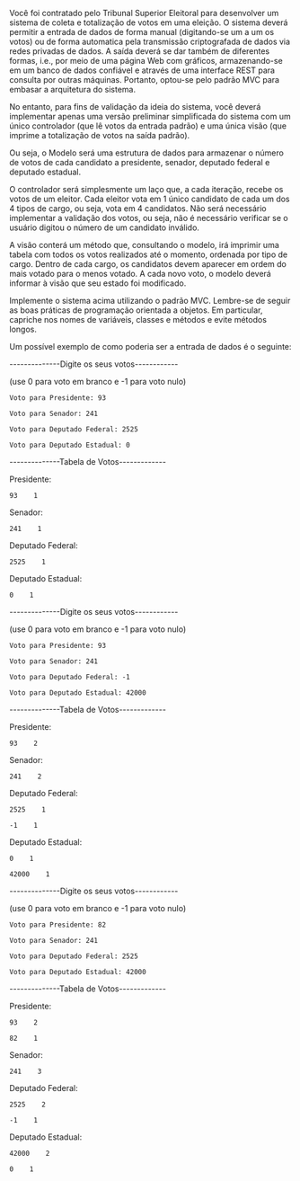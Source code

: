 Você foi contratado pelo Tribunal Superior Eleitoral para desenvolver um sistema de coleta e totalização de votos em uma eleição. O sistema deverá permitir a entrada de dados de forma manual (digitando-se um a um os votos) ou de forma automatica pela transmissão criptografada de dados via redes privadas de dados. A saída deverá se dar também de diferentes formas, i.e., por meio de uma página Web com gráficos, armazenando-se em um banco de dados confiável e através de uma interface REST para consulta por outras máquinas. Portanto, optou-se pelo padrão MVC para embasar a arquitetura do sistema.

No entanto, para fins de validação da ideia do sistema, você deverá implementar apenas uma versão preliminar simplificada do sistema com um único controlador (que lê votos da entrada padrão) e uma única visão (que imprime a totalização de votos na saída padrão).

Ou seja, o Modelo será uma estrutura de dados para armazenar o número de votos de cada candidato a presidente, senador, deputado federal e deputado estadual.

O controlador será simplesmente um laço que, a cada iteração, recebe os votos de um eleitor. Cada eleitor vota em 1 único candidato de cada um dos 4 tipos de cargo, ou seja, vota em 4 candidatos. Não será necessário implementar a validação dos votos, ou seja, não é necessário verificar se o usuário digitou o número de um candidato inválido.

A visão conterá um método que, consultando o modelo, irá imprimir uma tabela com todos os votos realizados até o momento, ordenada por tipo de cargo. Dentro de cada cargo, os candidatos devem aparecer em ordem do mais votado para o menos votado. A cada novo voto, o modelo deverá informar à visão que seu estado foi modificado.

Implemente o sistema acima utilizando o padrão MVC. Lembre-se de seguir as boas práticas de programação orientada a objetos. Em particular, capriche nos nomes de variáveis, classes e métodos e evite métodos longos.

Um possível exemplo de como poderia ser a entrada de dados é o seguinte:

--------------Digite os seus votos------------

(use 0 para voto em branco e -1 para voto nulo)

    Voto para Presidente: 93

    Voto para Senador: 241

    Voto para Deputado Federal: 2525

    Voto para Deputado Estadual: 0

--------------Tabela de Votos-------------

Presidente:

    93    1

Senador:

    241    1

Deputado Federal:

    2525    1

Deputado Estadual:

    0    1

--------------Digite os seus votos------------

(use 0 para voto em branco e -1 para voto nulo)

    Voto para Presidente: 93

    Voto para Senador: 241

    Voto para Deputado Federal: -1

    Voto para Deputado Estadual: 42000

--------------Tabela de Votos-------------

Presidente:

    93    2

Senador:

    241    2

Deputado Federal:

    2525    1

    -1    1

Deputado Estadual:

    0    1

    42000    1

--------------Digite os seus votos------------

(use 0 para voto em branco e -1 para voto nulo)

    Voto para Presidente: 82

    Voto para Senador: 241

    Voto para Deputado Federal: 2525

    Voto para Deputado Estadual: 42000

--------------Tabela de Votos-------------

Presidente:

    93    2

    82    1

Senador:

    241    3

Deputado Federal:

    2525    2

    -1    1

Deputado Estadual:

    42000    2

    0    1
